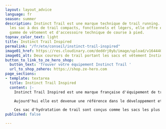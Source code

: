 ```yaml
---
layout: layout_advice
language: fr
season: summer
description: Instinct Trail est une marque technique de trail running. Spécialisé
  les sac à dos de trail compacts, fonctionnels et légers, elle offre également une
  gamme de vêtement et d'accessoire technique de course à pied.
topnav_color_text: light
title: Instinct Trail Inspired
permalink: "/fr/ete/conseil/instinct-trail-inspired"
image01_href: https://res.cloudinary.com/deddrj0yb/image/upload/v1644409543/website/Instinct%20Trail/104467426_1405340209666139_5138196132130000830_n_terwzl.png
image01_alt: Deux coureurs de trail portant les sacs et vêtement Instinct trail
button_to_link_to_ze_hero_shop:
  button_text: 'Trouver votre équipement Instinct Trail '
  url_to_shop_zehero: https://shop.ze-hero.com
page_sections:
- template: textarea
  title: Instinct Trail Inspired
  content: |-
    Instinct Trail Inspired est une marque française d'équipement de trail qui est né dans le cœur des montagnes des Alpes française. Conçue pour apporter le meilleur aux coureurs, cette nouvelle marque de trail est sans cesse dans le progrès.

    Aujourd'hui elle est devenue une référence dans le développement et la conception des sacs à dos, des sacs d'hydrations de trail running. Elle s'est également positionnement sur un textile très technique pour le trail, ainsi que sur des accessoires tel que les casquettes, des manchons...

    Ces sac d'hydratation de trail sont conçus comme les sacs les plus fonctionnelles, anatomiques et ergonomique du marché. La création de ces sacs, c'est la recherche de ce que le coureur a besoin pendant ses trails. C'est l'expérience du terrain, comprendre les gestes simples mais important lorsqu'on utilise son sac pour boire, pour chercher à manger. C'est surtout avoir un sac qui serait comme une seconde peau avec des rangements faciles et utiles pour les utiliser. Les sacs Instinct Trail ont pour but également, la liberté totale de mouvement, un réglage sur-mesure et aucun ballotement.
published: false

---
```

